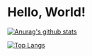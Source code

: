 # Hello, World!

[![Anurag's github stats](https://github-readme-stats.vercel.app/api?username=n0z0me&count_private=true&showing_icons=true&theme=algolia)](https://github.com/anuraghazra/github-readme-stats)

[![Top Langs](https://github-readme-stats.vercel.app/api/top-langs/?username=n0z0me)](https://github.com/anuraghazra/github-readme-stats)